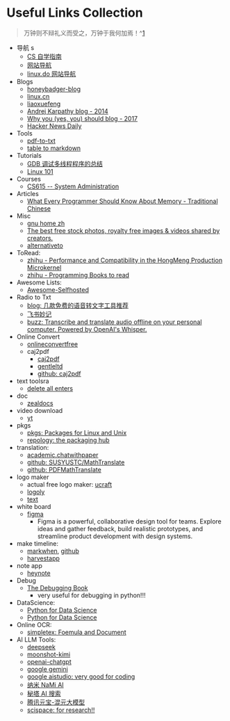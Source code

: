 # Useful Links Collection

> 万钟则不辩礼义而受之，万钟于我何加焉！^[1]

[1]: https://www.gushiwen.cn/mingju/juv_ed7aff127669.aspx

- 导航 s
  - [CS 自学指南](https://csdiy.wiki/)
  - [网站导航](https://123.topstip.com/)
  - [linux.do 网站导航](https://linux.do/)
- Blogs
  - [honeybadger-blog](https://www.honeybadger.io/blog/)
  - [linux.cn](https://linux.cn/)
  - [liaoxuefeng](https://liaoxuefeng.com/)
  - [Andrej Karpathy blog - 2014](https://karpathy.github.io/)
  - [Why you (yes, you) should blog - 2017](https://medium.com/@racheltho/why-you-yes-you-should-blog-7d2544ac1045)
  - [Hacker News Daily](https://www.daemonology.net/hn-daily/)
- Tools
  - [pdf-to-txt](https://www.freeconvert.com/pdf-to-txt)
  - [table to markdown](https://tabletomarkdown.com/)
- Tutorials
  - [GDB 调试多线程程序的总结](https://www.cnblogs.com/WindSun/p/12785322.html)
  - [Linux 101](https://101.lug.ustc.edu.cn/)
- Courses
  - [CS615 -- System Administration](https://stevens.netmeister.org/615/)
- Articles
  - [What Every Programmer Should Know About Memory - Traditional Chinese](https://sysprog21.github.io/cpumemory-zhtw/)
- Misc
  - [gnu home zh](https://www.gnu.org/home.zh-cn.html)
  - [The best free stock photos, royalty free images &amp; videos shared by creators.](https://www.pexels.com/)
  - [alternativeto](https://alternativeto.net/)
- ToRead:
  - [zhihu - Performance and Compatibility in the HongMeng Production Microkernel](https://zhuanlan.zhihu.com/p/711433679)
  - [zhihu - Programming Books to read](https://www.zhihu.com/question/50408698/answer/2997610936)
- Awesome Lists:
  - [Awesome-Selfhosted](https://awesome-selfhosted.net/#)
- Radio to Txt
  - [blog: 几款免费的语音转文字工具推荐](https://www.bilibili.com/opus/748040117536423974)
  - [飞书妙记](https://www.feishu.cn/product/minutes)
  - [buzz: Transcribe and translate audio offline on your personal computer. Powered by OpenAI&#39;s Whisper.](https://github.com/chidiwilliams/buzz)
- Online Convert
  - [onlineconvertfree](https://onlineconvertfree.com/)
  - caj2pdf
    - [caj2pdf](https://caj2pdf.cn/)
    - [gentleltd](https://caj.gentleltd.cn/en)
    - [github: caj2pdf](https://github.com/caj2pdf/caj2pdf)
- text toolsra
  - [delete all enters](https://uutool.cn/nl-trim-all/)
- doc
  - [zealdocs](https://zealdocs.org/)
- video download
  - [yt](https://yt5s.biz/enxj101/)
- pkgs
  - [pkgs: Packages for Linux and Unix](https://pkgs.org/)
  - [repology: the packaging hub](https://repology.org/)
- translation:
  - [academic.chatwithpaper](https://academic.chatwithpaper.org/)
  - [github: SUSYUSTC/MathTranslate](https://github.com/SUSYUSTC/MathTranslate)
  - [github: PDFMathTranslate](https://github.com/Byaidu/PDFMathTranslate)
- logo maker
  - actual free logo maker: [ucraft](https://www.ucraft.com/ai-logo-generator/app)
  - [logoly](https://www.logoly.pro/)
  - [text](https://logom8.com/)
- white board
  - [figma](https://www.figma.com/design/)
    - Figma is a powerful, collaborative design tool for teams. Explore ideas and gather feedback, build realistic prototypes, and streamline product development with design systems.
- make timeline:
  - [markwhen](https://markwhen.com/), [github](https://github.com/mark-when/markwhen)
  - [harvestapp](https://abc302.harvestapp.com/time)
- note app
  - [heynote](https://heynote.com/)
- Debug
  - [The Debugging Book](https://www.debuggingbook.org/)
    - very useful for debugging in python!!!
- DataScience:
  - [Python for Data Science](https://byuidatascience.github.io/python4ds/)
  - [Python for Data Science](https://aeturrell.github.io/python4DS/welcome.html)
- Online OCR:
  - [simpletex: Foemula and Document](https://simpletex.net/)
- AI LLM Tools:
  - [deepseek](https://chat.deepseek.com/)
  - [moonshot-kimi](https://kimi.moonshot.cn/)
  - [openai-chatgpt](https://chatgpt.com/)
  - [google gemini](https://gemini.google.com/app)
  - [google aistudio: very good for coding](https://aistudio.google.com/)
  - [纳米 NaMi AI](https://www.n.cn/)
  - [秘塔 AI 搜索](https://metaso.cn/)
  - [腾讯元宝-混元大模型](https://yuanbao.tencent.com/)
  - [scispace: for research!!](https://scispace.com/)